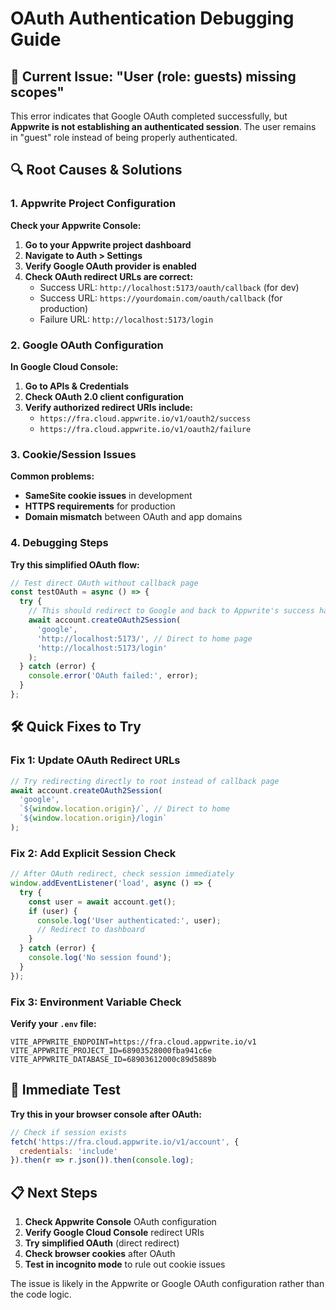 # OAuth Authentication Debugging Guide

## 🚨 Current Issue: "User (role: guests) missing scopes"

This error indicates that Google OAuth completed successfully, but **Appwrite is not establishing an authenticated session**. The user remains in "guest" role instead of being properly authenticated.

## 🔍 Root Causes & Solutions

### 1. **Appwrite Project Configuration**

**Check your Appwrite Console:**

1. **Go to your Appwrite project dashboard**
2. **Navigate to Auth > Settings**
3. **Verify Google OAuth provider is enabled**
4. **Check OAuth redirect URLs are correct:**
   - Success URL: `http://localhost:5173/oauth/callback` (for dev)
   - Success URL: `https://yourdomain.com/oauth/callback` (for production)
   - Failure URL: `http://localhost:5173/login`

### 2. **Google OAuth Configuration**

**In Google Cloud Console:**

1. **Go to APIs & Credentials**
2. **Check OAuth 2.0 client configuration**
3. **Verify authorized redirect URIs include:**
   - `https://fra.cloud.appwrite.io/v1/oauth2/success`
   - `https://fra.cloud.appwrite.io/v1/oauth2/failure`

### 3. **Cookie/Session Issues**

**Common problems:**
- **SameSite cookie issues** in development
- **HTTPS requirements** for production
- **Domain mismatch** between OAuth and app domains

### 4. **Debugging Steps**

**Try this simplified OAuth flow:**

```javascript
// Test direct OAuth without callback page
const testOAuth = async () => {
  try {
    // This should redirect to Google and back to Appwrite's success handler
    await account.createOAuth2Session(
      'google',
      'http://localhost:5173/', // Direct to home page
      'http://localhost:5173/login'
    );
  } catch (error) {
    console.error('OAuth failed:', error);
  }
};
```

## 🛠️ Quick Fixes to Try

### Fix 1: Update OAuth Redirect URLs

```javascript
// Try redirecting directly to root instead of callback page
await account.createOAuth2Session(
  'google',
  `${window.location.origin}/`, // Direct to home
  `${window.location.origin}/login`
);
```

### Fix 2: Add Explicit Session Check

```javascript
// After OAuth redirect, check session immediately
window.addEventListener('load', async () => {
  try {
    const user = await account.get();
    if (user) {
      console.log('User authenticated:', user);
      // Redirect to dashboard
    }
  } catch (error) {
    console.log('No session found');
  }
});
```

### Fix 3: Environment Variable Check

**Verify your `.env` file:**
```
VITE_APPWRITE_ENDPOINT=https://fra.cloud.appwrite.io/v1
VITE_APPWRITE_PROJECT_ID=68903528000fba941c6e
VITE_APPWRITE_DATABASE_ID=68903612000c89d5889b
```

## 🔧 Immediate Test

**Try this in your browser console after OAuth:**

```javascript
// Check if session exists
fetch('https://fra.cloud.appwrite.io/v1/account', {
  credentials: 'include'
}).then(r => r.json()).then(console.log);
```

## 📋 Next Steps

1. **Check Appwrite Console** OAuth configuration
2. **Verify Google Cloud Console** redirect URIs
3. **Try simplified OAuth** (direct redirect)
4. **Check browser cookies** after OAuth
5. **Test in incognito mode** to rule out cookie issues

The issue is likely in the Appwrite or Google OAuth configuration rather than the code logic.
